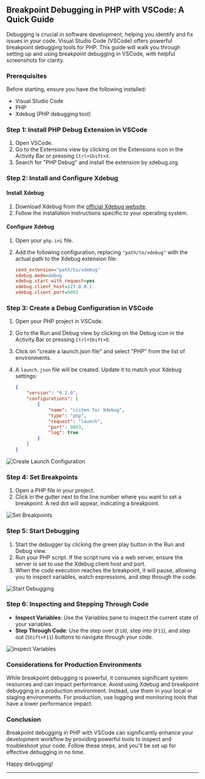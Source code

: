 ## Breakpoint Debugging in PHP with VSCode: A Quick Guide

Debugging is crucial in software development, helping you identify and fix issues in your code. Visual Studio Code (VSCode) offers powerful breakpoint debugging tools for PHP. This guide will walk you through setting up and using breakpoint debugging in VSCode, with helpful screenshots for clarity.

### Prerequisites

Before starting, ensure you have the following installed:

- Visual Studio Code
- PHP
- Xdebug (PHP debugging tool)

### Step 1: Install PHP Debug Extension in VSCode

1. Open VSCode.
2. Go to the Extensions view by clicking on the Extensions icon in the Activity Bar or pressing `Ctrl+Shift+X`.
3. Search for "PHP Debug" and install the extension by xdebug.org.


### Step 2: Install and Configure Xdebug

#### Install Xdebug

1. Download Xdebug from the [official Xdebug website](https://xdebug.org/download).
2. Follow the installation instructions specific to your operating system.

#### Configure Xdebug

1. Open your `php.ini` file.
2. Add the following configuration, replacing `"path/to/xdebug"` with the actual path to the Xdebug extension file:

    ```ini
    zend_extension="path/to/xdebug"
    xdebug.mode=debug
    xdebug.start_with_request=yes
    xdebug.client_host=127.0.0.1
    xdebug.client_port=9003
    ```

### Step 3: Create a Debug Configuration in VSCode

1. Open your PHP project in VSCode.
2. Go to the Run and Debug view by clicking on the Debug icon in the Activity Bar or pressing `Ctrl+Shift+D`.
3. Click on "create a launch.json file" and select "PHP" from the list of environments.
4. A `launch.json` file will be created. Update it to match your Xdebug settings:

    ```json
    {
        "version": "0.2.0",
        "configurations": [
            {
                "name": "Listen for Xdebug",
                "type": "php",
                "request": "launch",
                "port": 9003,
                "log": true
            }
        ]
    }
    ```

![Create Launch Configuration](https://code.visualstudio.com/assets/docs/editor/debugging/launch-configuration.png)

### Step 4: Set Breakpoints

1. Open a PHP file in your project.
2. Click in the gutter next to the line number where you want to set a breakpoint. A red dot will appear, indicating a breakpoint.

![Set Breakpoints](https://code.visualstudio.com/assets/docs/editor/debugging/breakpoints.png)

### Step 5: Start Debugging

1. Start the debugger by clicking the green play button in the Run and Debug view.
2. Run your PHP script. If the script runs via a web server, ensure the server is set to use the Xdebug client host and port.
3. When the code execution reaches the breakpoint, it will pause, allowing you to inspect variables, watch expressions, and step through the code.

![Start Debugging](https://code.visualstudio.com/assets/docs/editor/debugging/debug-controls.png)

### Step 6: Inspecting and Stepping Through Code

- **Inspect Variables**: Use the Variables pane to inspect the current state of your variables.
- **Step Through Code**: Use the step over (`F10`), step into (`F11`), and step out (`Shift+F11`) buttons to navigate through your code.

![Inspect Variables](https://code.visualstudio.com/assets/docs/editor/debugging/debug-hover.png)

### Considerations for Production Environments

While breakpoint debugging is powerful, it consumes significant system resources and can impact performance. Avoid using Xdebug and breakpoint debugging in a production environment. Instead, use them in your local or staging environments. For production, use logging and monitoring tools that have a lower performance impact.

### Conclusion

Breakpoint debugging in PHP with VSCode can significantly enhance your development workflow by providing powerful tools to inspect and troubleshoot your code. Follow these steps, and you'll be set up for effective debugging in no time.

Happy debugging!

---